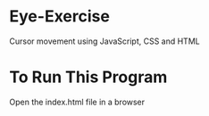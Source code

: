 # Eye-Exercise
Cursor movement using JavaScript, CSS and HTML

# To Run This Program
Open the index.html file in a browser
